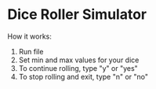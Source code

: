 # Dice Roller Simulator

How it works:
1. Run file
2. Set min and max values for your dice
3. To continue rolling, type "y" or "yes"
4. To stop rolling and exit, type "n" or "no"
